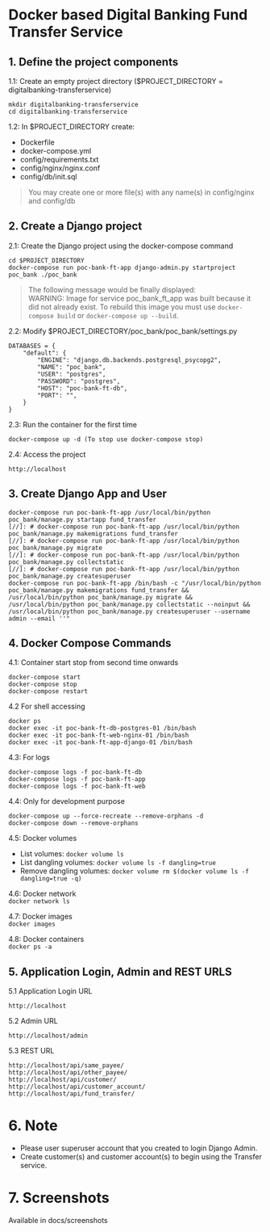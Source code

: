# Docker based Digital Banking Fund Transfer Service

## 1. Define the project components

1.1: Create an empty project directory ($PROJECT_DIRECTORY = digitalbanking-transferservice)  
```
mkdir digitalbanking-transferservice  
cd digitalbanking-transferservice  
```

1.2: In $PROJECT_DIRECTORY create:  
* Dockerfile
* docker-compose.yml
* config/requirements.txt
* config/nginx/nginx.conf
* config/db/init.sql

> You may create one or more file(s) with any name(s) in config/nginx and config/db

## 2. Create a Django project

2.1: Create the Django project using the docker-compose command  
```
cd $PROJECT_DIRECTORY
docker-compose run poc-bank-ft-app django-admin.py startproject poc_bank ./poc_bank
```
>The following message would be finally displayed:  
>WARNING: Image for service poc_bank_ft_app was built because it did not already exist. To rebuild this image you must use `docker-compose build` or `docker-compose up --build`.

2.2: Modify $PROJECT_DIRECTORY/poc_bank/poc_bank/settings.py  
```
DATABASES = {
    "default": {
        "ENGINE": "django.db.backends.postgresql_psycopg2",
        "NAME": "poc_bank",
        "USER": "postgres",
        "PASSWORD": "postgres",
        "HOST": "poc-bank-ft-db",
        "PORT": "",
    }
}
```

2.3: Run the container for the first time
```
docker-compose up -d (To stop use docker-compose stop)  
```

2.4: Access the project  

`http://localhost`

## 3. Create Django App and User
```
docker-compose run poc-bank-ft-app /usr/local/bin/python poc_bank/manage.py startapp fund_transfer  
[//]: # docker-compose run poc-bank-ft-app /usr/local/bin/python poc_bank/manage.py makemigrations fund_transfer  
[//]: # docker-compose run poc-bank-ft-app /usr/local/bin/python poc_bank/manage.py migrate  
[//]: # docker-compose run poc-bank-ft-app /usr/local/bin/python poc_bank/manage.py collectstatic  
[//]: # docker-compose run poc-bank-ft-app /usr/local/bin/python poc_bank/manage.py createsuperuser  
docker-compose run poc-bank-ft-app /bin/bash -c "/usr/local/bin/python poc_bank/manage.py makemigrations fund_transfer && /usr/local/bin/python poc_bank/manage.py migrate && /usr/local/bin/python poc_bank/manage.py collectstatic --noinput && /usr/local/bin/python poc_bank/manage.py createsuperuser --username admin --email ''"  
```

## 4. Docker Compose Commands
4.1: Container start stop from second time onwards  
```
docker-compose start
docker-compose stop
docker-compose restart
```

4.2 For shell accessing  
```
docker ps
docker exec -it poc-bank-ft-db-postgres-01 /bin/bash
docker exec -it poc-bank-ft-web-nginx-01 /bin/bash
docker exec -it poc-bank-ft-app-django-01 /bin/bash
```

4.3: For logs  
```
docker-compose logs -f poc-bank-ft-db  
docker-compose logs -f poc-bank-ft-app  
docker-compose logs -f poc-bank-ft-web  
```

4.4: Only for development purpose
```
docker-compose up --force-recreate --remove-orphans -d
docker-compose down --remove-orphans
```

4.5: Docker volumes
* List volumes: ```docker volume ls```
* List dangling volumes: ```docker volume ls -f dangling=true```
* Remove dangling volumes: ```docker volume rm $(docker volume ls -f dangling=true -q)```

4.6: Docker network  
```docker network ls```

4.7: Docker images  
```docker images```

4.8: Docker containers  
```docker ps -a```

## 5. Application Login, Admin and REST URLS

5.1 Application Login URL  
```
http://localhost  
```

5.2 Admin URL  
```
http://localhost/admin  
```

5.3 REST URL  
```
http://localhost/api/same_payee/  
http://localhost/api/other_payee/  
http://localhost/api/customer/  
http://localhost/api/customer_account/  
http://localhost/api/fund_transfer/  
```

# 6. Note
* Please user superuser account that you created to login Django Admin.  
* Create customer(s) and customer account(s) to begin using the Transfer service.

# 7. Screenshots
Available in docs/screenshots  
